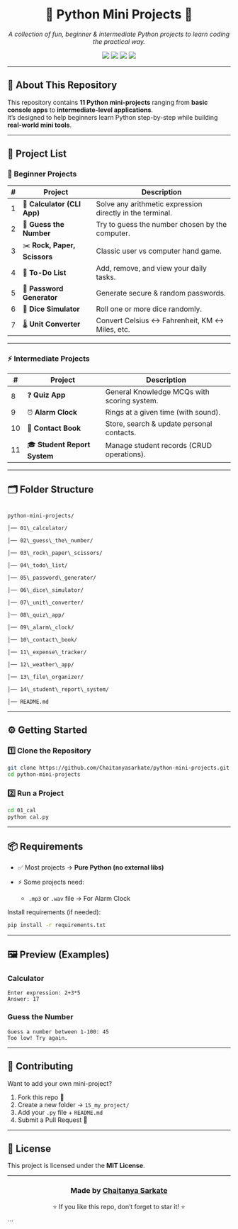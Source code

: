 
<h1 align="center">🐍 Python Mini Projects 🚀</h1>
<p align="center">
  <i>A collection of fun, beginner & intermediate Python projects to learn coding the practical way.</i>
</p>

<p align="center">
  <img src="https://img.shields.io/badge/Python-3.10+-blue?logo=python" />
  <img src="https://img.shields.io/badge/Status-Active-success?logo=github" />
  <img src="https://img.shields.io/github/stars/Chaitanyasarkate/python-mini-projects?style=social" />
  <img src="https://img.shields.io/badge/Contributions-Welcome-orange?logo=github" />
</p>

---

## 📌 About This Repository  
This repository contains **11 Python mini-projects** ranging from **basic console apps** to **intermediate-level applications**.  
It’s designed to help beginners learn Python step-by-step while building **real-world mini tools**.  

---

## 🎯 Project List  

### 🌱 Beginner Projects  
| # | Project | Description |
|---|---------|-------------|
| 1 | 🧮 **Calculator (CLI App)** | Solve any arithmetic expression directly in the terminal. |
| 2 | 🎯 **Guess the Number** | Try to guess the number chosen by the computer. |
| 3 | ✂️ **Rock, Paper, Scissors** | Classic user vs computer hand game. |
| 4 | 📝 **To-Do List** | Add, remove, and view your daily tasks. |
| 5 | 🔑 **Password Generator** | Generate secure & random passwords. |
| 6 | 🎲 **Dice Simulator** | Roll one or more dice randomly. |
| 7 | 🌡 **Unit Converter** | Convert Celsius ↔ Fahrenheit, KM ↔ Miles, etc. |

---

### ⚡ Intermediate Projects  
| # | Project | Description |
|---|---------|-------------|
| 8  | ❓ **Quiz App** | General Knowledge MCQs with scoring system. |
| 9  | ⏰ **Alarm Clock** | Rings at a given time (with sound). |
| 10 | 📇 **Contact Book** | Store, search & update personal contacts. |
| 11 | 🎓 **Student Report System** | Manage student records (CRUD operations). |

---

## 🗂 Folder Structure  

```

python-mini-projects/

│── 01\_calculator/

│── 02\_guess\_the\_number/

│── 03\_rock\_paper\_scissors/

│── 04\_todo\_list/

│── 05\_password\_generator/

│── 06\_dice\_simulator/

│── 07\_unit\_converter/

│── 08\_quiz\_app/

│── 09\_alarm\_clock/

│── 10\_contact\_book/

│── 11\_expense\_tracker/

│── 12\_weather\_app/

│── 13\_file\_organizer/

│── 14\_student\_report\_system/

│── README.md

````

---

## ⚙️ Getting Started  

### 1️⃣ Clone the Repository  
```bash
git clone https://github.com/Chaitanyasarkate/python-mini-projects.git
cd python-mini-projects
````

### 2️⃣ Run a Project

```bash
cd 01_cal
python cal.py
```

---

## 📦 Requirements

* ✅ Most projects → **Pure Python (no external libs)**
  
* ⚡ Some projects need:
  * `.mp3` or `.wav` file → For Alarm Clock

Install requirements (if needed):

```bash
pip install -r requirements.txt
```

---

## 🖼 Preview (Examples)

### Calculator

```
Enter expression: 2+3*5
Answer: 17
```

### Guess the Number

```
Guess a number between 1-100: 45
Too low! Try again.
```

---

## 🤝 Contributing

Want to add your own mini-project?

1. Fork this repo 🍴
2. Create a new folder → `15_my_project/`
3. Add your `.py` file + `README.md`
4. Submit a Pull Request 🚀

---

## 📜 License

This project is licensed under the **MIT License**.

---

<h3 align="center">Made by <a href="https://github.com/Chaitanyasarkate">Chaitanya Sarkate</a></h3>
<p align="center">⭐ If you like this repo, don’t forget to star it! ⭐</p>
```


